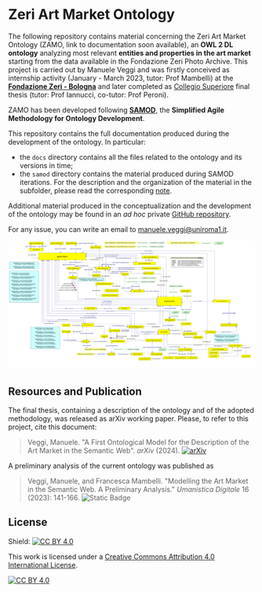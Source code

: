 # Zeri Art Market Ontology

The following repository contains material concerning the Zeri Art Market Ontology (ZAMO, link to documentation soon available), an **OWL 2 DL ontology** analyzing most relevant **entities and properties in the art market** starting from the data available in the Fondazione Zeri Photo Archive. This project is carried out by Manuele Veggi and was firstly conceived as internship activity (January - March 2023, tutor: Prof Mambelli) at the [**Fondazione Zeri - Bologna**](https://fondazionezeri.unibo.it/it) and later completed as [Collegio Superiore](https://site.unibo.it/collegio-superiore/it) final thesis (tutor: Prof Iannucci, co-tutor: Prof Peroni).

ZAMO has been developed following [**SAMOD**](http://dx.doi.org/10.6084/m9.figshare.3189769), the **Simplified Agile Methodology for Ontology Development**.

This repository contains the full documentation produced during the development of the ontology. In particular:
- the ```docs``` directory contains all the files related to the ontology and its versions in time;
- the ```samod``` directory contains the material produced during SAMOD iterations. For the description and the organization of the material in the subfolder, please read the corresponding [note](samod/README.md).

Additional material produced in the conceptualization and the development of the ontology may be found in an *ad hoc* private [GitHub repository](https://github.com/fondazerimv/zamo-ancillary).

For any issue, you can write an email to manuele.veggi@uniroma1.it.

<img src="docs/imports/images/zamo.png">

## Resources and Publication
The final thesis, containing a description of the ontology and of the adopted methodology, was released as arXiv working paper. Please, to refer to this project, cite this document: 
> Veggi, Manuele. "A First Ontological Model for the Description of the Art Market in the Semantic Web". <i>arXiv</i> (2024). [![arXiv](https://img.shields.io/badge/arXiv-2404.00395-b31b1b.svg?style=plastic)](https://arxiv.org/abs/2404.00395) 

A preliminary analysis of the current ontology was published as 
> Veggi, Manuele, and Francesca Mambelli. "Modelling the Art Market in the Semantic Web. A Preliminary Analysis." <i>Umanistica Digitale</i> 16 (2023): 141-166. ![Static Badge](https://img.shields.io/badge/10.6092%2Fissn.2532-8816%2F17208?style=flat&label=DOI&color=B31B1B&link=https%3A%2F%2Fdoi.org%2F10.6092%2Fissn.2532-8816%2F17208)

## License

Shield: [![CC BY 4.0][cc-by-shield]][cc-by]

This work is licensed under a
[Creative Commons Attribution 4.0 International License][cc-by].

[![CC BY 4.0][cc-by-image]][cc-by]

[cc-by]: http://creativecommons.org/licenses/by/4.0/
[cc-by-image]: https://i.creativecommons.org/l/by/4.0/88x31.png
[cc-by-shield]: https://img.shields.io/badge/License-CC%20BY%204.0-lightgrey.svg
